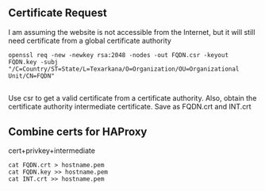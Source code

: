 
## Certificate Request

I am assuming the website is not accessible from the Internet, but it will still need certificate from a global certificate authority

```
openssl req -new -newkey rsa:2048 -nodes -out FQDN.csr -keyout FQDN.key -subj "/C=Country/ST=State/L=Texarkana/O=Organization/OU=Organizational Unit/CN=FQDN"
```
##

Use csr to get a valid certificate from a certificate authority. Also, obtain the certificate authority intermediate certificate. Save as FQDN.crt and INT.crt


## Combine certs for HAProxy

cert+privkey+intermediate

```
cat FQDN.crt > hostname.pem
cat FQDN.key >> hostname.pem
cat INT.crt >> hostname.pem
```



